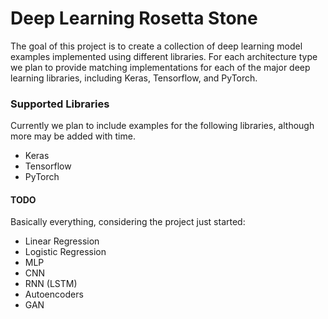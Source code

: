 # Deep Learning Rosetta Stone

The goal of this project is to create a collection of deep learning model examples implemented using different libraries. For each architecture type we plan to provide matching implementations for each of the major deep learning libraries, including Keras, Tensorflow, and PyTorch.

### Supported Libraries
Currently we plan to include examples for the following libraries, although more may be added with time.
* Keras
* Tensorflow
* PyTorch

#### TODO
Basically everything, considering the project just started:
* Linear Regression
* Logistic Regression
* MLP
* CNN
* RNN (LSTM)
* Autoencoders
* GAN
